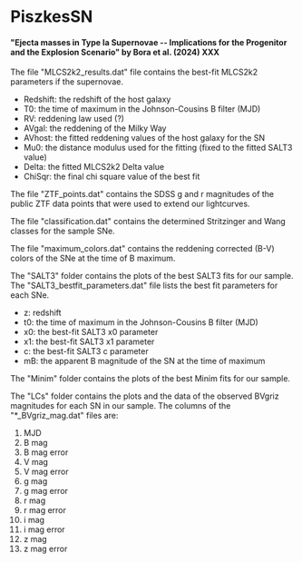 # PiszkesSN

#### "Ejecta masses in Type Ia Supernovae -- Implications for the Progenitor and the Explosion Scenario" by Bora et al. (2024) XXX

The file "MLCS2k2_results.dat" file contains the best-fit MLCS2k2 parameters if the supernovae.
  - Redshift: the redshift of the host galaxy
  - T0: the time of maximum in the Johnson-Cousins B filter (MJD)
  - RV: reddening law used (?)
  - AVgal: the reddening of the Milky Way
  - AVhost: the fitted reddening values of the host galaxy for the SN
  - Mu0: the distance modulus used for the fitting (fixed to the fitted SALT3 value)
  - Delta: the fitted MLCS2k2 Delta value
  - ChiSqr: the final chi square value of the best fit 

The file "ZTF_points.dat" contains the SDSS g and r magnitudes of the public ZTF data points that were used to extend our lightcurves.

The file "classification.dat" contains the determined Stritzinger and Wang classes for the sample SNe.

The file "maximum_colors.dat" contains the reddening corrected (B-V) colors of the SNe at the time of B maximum.

The "SALT3" folder contains the plots of the best SALT3 fits for our sample. The "SALT3_bestfit_parameters.dat" file lists the best fit parameters for each SNe.
  - z: redshift
  - t0: the time of maximum in the Johnson-Cousins B filter (MJD)
  - x0: the best-fit SALT3 x0 parameter
  - x1: the best-fit SALT3 x1 parameter
  - c: the best-fit SALT3 c parameter
  - mB: the apparent B magnitude of the SN at the time of maximum

The "Minim" folder contains the plots of the best Minim fits for our sample.

The "LCs" folder contains the plots and the data of the observed BVgriz magnitudes for each SN in our sample. The columns of the "*_BVgriz_mag.dat" files are:
  1. MJD
  2. B mag
  3. B mag error
  4. V mag
  5. V mag error
  6. g mag
  7. g mag error
  8. r mag
  9. r mag error
  10. i mag
  11. i mag error
  12. z mag
  13. z mag error
